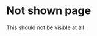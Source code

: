 [title]: # (Not shown page)
[tags]: # ()
[priority]: # (10306)
[display]: # ()

# Not shown page

This should not be visible at all
